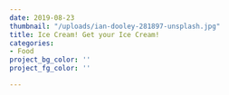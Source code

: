 ```yaml
---
date: 2019-08-23
thumbnail: "/uploads/ian-dooley-281897-unsplash.jpg"
title: Ice Cream! Get your Ice Cream!
categories:
- Food
project_bg_color: ''
project_fg_color: ''

---
```

